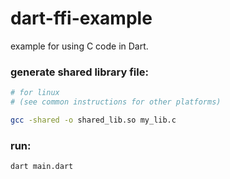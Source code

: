# dart-ffi-example
example for using C code in Dart.

### generate shared library file:
```sh
# for linux
# (see common instructions for other platforms)

gcc -shared -o shared_lib.so my_lib.c 
```
### run:
```sh
dart main.dart
```
